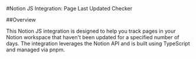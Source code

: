 #Notion JS Integration: Page Last Updated Checker

##Overview

This Notion JS integration is designed to help you track pages in your Notion workspace that haven't been updated for a specified number of days. The integration leverages the Notion API and is built using TypeScript and managed via pnpm.
